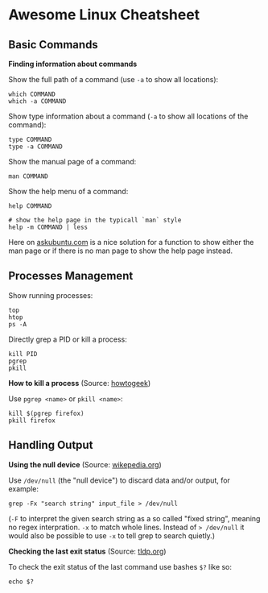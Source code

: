 # Awesome Linux Cheatsheet

## Basic Commands

**Finding information about commands**

Show the full path of a command (use `-a` to show all locations): 

```
which COMMAND
which -a COMMAND
```

Show type information about a command (`-a` to show all locations of the command):

```
type COMMAND
type -a COMMAND
```

Show the manual page of a command:

```
man COMMAND
```

Show the help menu of a command:

```
help COMMAND

# show the help page in the typicall `man` style
help -m COMMAND | less
```

Here on [askubuntu.com](https://askubuntu.com/a/439411/478654) is a nice solution for a function to show either the man page or if there is no man page to show the help page instead.

## Processes Management

Show running processes:

```
top
htop
ps -A
```

Directly grep a PID or kill a process:

```
kill PID
pgrep
pkill
```

**How to kill a process** (Source: [howtogeek](https://www.howtogeek.com/107217/how-to-manage-processes-from-the-linux-terminal-10-commands-you-need-to-know/))

Use `pgrep <name>` or `pkill <name>`:

```
kill $(pgrep firefox)
pkill firefox
```

## Handling Output

**Using the null device** (Source: [wikepedia.org](https://en.wikipedia.org/wiki/Null_device))

Use `/dev/null` (the "null device") to discard data and/or output, for example:

```
grep -Fx "search string" input_file > /dev/null
```

(`-F` to interpret the given search string as a so called "fixed string", meaning no regex interpration. `-x` to match whole lines. Instead of `> /dev/null` it would also be possible to use `-x` to tell grep to search quietly.)

**Checking the last exit status** (Source: [tldp.org](https://www.tldp.org/LDP/abs/html/exit-status.html))

To check the exit status of the last command use bashes `$?` like so:

```
echo $?
```
